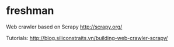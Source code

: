 # freshman
Web crawler based on Scrapy http://scrapy.org/

Tutorials: http://blog.siliconstraits.vn/building-web-crawler-scrapy/
